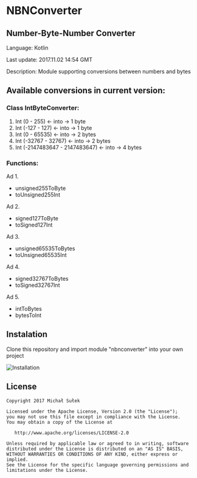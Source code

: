 # NBNConverter
## Number-Byte-Number Converter

Language: Kotlin

Last update: 2017.11.02 14:54 GMT

Description: Module supporting conversions between numbers and bytes


## Available conversions in current version:

### Class IntByteConverter:

1. Int (0 - 255) <- into ->  1 byte
2. Int (-127 - 127)  <- into ->  1 byte
3. Int (0 - 65535) <- into ->  2 bytes
4. Int (-32767 - 32767)  <- into ->  2 bytes
5. Int (-2147483647 - 2147483647)  <- into ->  4 bytes


### Functions:
Ad 1. 
 - unsigned255ToByte
 - toUnsigned255Int
 
Ad 2. 
 - signed127ToByte
 - toSigned127Int
 
Ad 3. 
 - unsigned65535ToBytes
 - toUnsigned65535Int
 
Ad 4. 
 - signed32767ToBytes
 - toSigned32767Int
 
Ad 5. 
 - intToBytes
 - bytesToInt
 
 
 
## Instalation
Clone this repository and import module "nbnconverter" into your own project

![Installation](https://i.imgur.com/7ggfdn2.png)


## License
```
Copyright 2017 Michał Sułek

Licensed under the Apache License, Version 2.0 (the "License");
you may not use this file except in compliance with the License.
You may obtain a copy of the License at

   http://www.apache.org/licenses/LICENSE-2.0

Unless required by applicable law or agreed to in writing, software
distributed under the License is distributed on an "AS IS" BASIS,
WITHOUT WARRANTIES OR CONDITIONS OF ANY KIND, either express or implied.
See the License for the specific language governing permissions and
limitations under the License.
```
